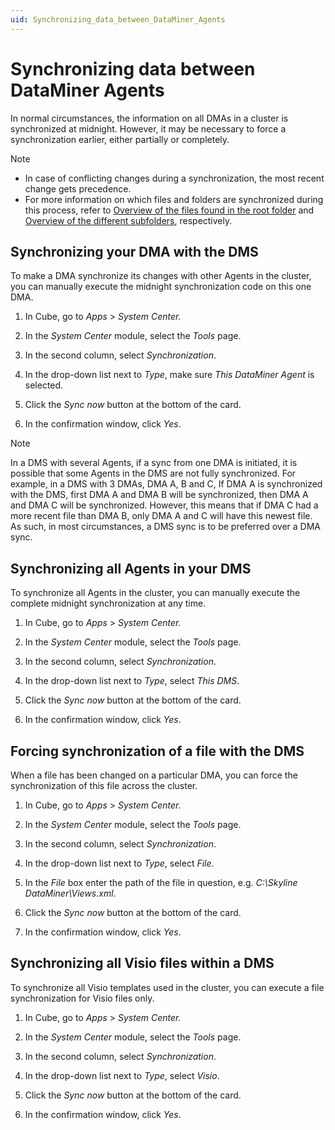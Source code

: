 ```yaml
---
uid: Synchronizing_data_between_DataMiner_Agents
---
```


# Synchronizing data between DataMiner Agents

In normal circumstances, the information on all DMAs in a cluster is synchronized at midnight. However, it may be necessary to force a synchronization earlier, either partially or completely.

> [!NOTE]
>
> - In case of conflicting changes during a synchronization, the most recent change gets precedence.
> - For more information on which files and folders are synchronized during this process, refer to [Overview of the files found in the root folder](xref:Overview_of_the_files_found_in_the_root_folder) and [Overview of the different subfolders](xref:Overview_of_the_different_subfolders), respectively.

## Synchronizing your DMA with the DMS

To make a DMA synchronize its changes with other Agents in the cluster, you can manually execute the midnight synchronization code on this one DMA.

1. In Cube, go to *Apps* > *System Center.*

1. In the *System Center* module, select the *Tools* page.

1. In the second column, select *Synchronization*.

1. In the drop-down list next to *Type*, make sure *This DataMiner Agent* is selected.

1. Click the *Sync now* button at the bottom of the card.

1. In the confirmation window, click *Yes*.

> [!NOTE]
> In a DMS with several Agents, if a sync from one DMA is initiated, it is possible that some Agents in the DMS are not fully synchronized. For example, in a DMS with 3 DMAs, DMA A, B and C, If DMA A is synchronized with the DMS, first DMA A and DMA B will be synchronized, then DMA A and DMA C will be synchronized. However, this means that if DMA C had a more recent file than DMA B, only DMA A and C will have this newest file. As such, in most circumstances, a DMS sync is to be preferred over a DMA sync.

## Synchronizing all Agents in your DMS

To synchronize all Agents in the cluster, you can manually execute the complete midnight synchronization at any time.

1. In Cube, go to *Apps* > *System Center.*

1. In the *System Center* module, select the *Tools* page.

1. In the second column, select *Synchronization*.

1. In the drop-down list next to *Type*, select *This DMS*.

1. Click the *Sync now* button at the bottom of the card.

1. In the confirmation window, click *Yes*.

## Forcing synchronization of a file with the DMS

When a file has been changed on a particular DMA, you can force the synchronization of this file across the cluster.

1. In Cube, go to *Apps* > *System Center.*

1. In the *System Center* module, select the *Tools* page.

1. In the second column, select *Synchronization*.

1. In the drop-down list next to *Type*, select *File*.

1. In the *File* box enter the path of the file in question, e.g. *C:\\Skyline DataMiner\\Views.xml*.

1. Click the *Sync now* button at the bottom of the card.

1. In the confirmation window, click *Yes*.

## Synchronizing all Visio files within a DMS

To synchronize all Visio templates used in the cluster, you can execute a file synchronization for Visio files only.

1. In Cube, go to *Apps* > *System Center.*

1. In the *System Center* module, select the *Tools* page.

1. In the second column, select *Synchronization*.

1. In the drop-down list next to *Type*, select *Visio*.

1. Click the *Sync now* button at the bottom of the card.

1. In the confirmation window, click *Yes*.

